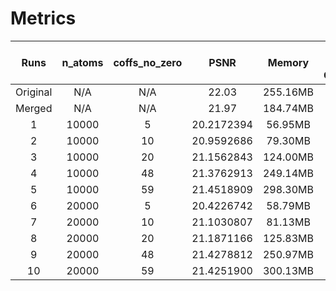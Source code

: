 # Metrics
| Runs | n_atoms | coffs_no_zero | PSNR |Memory |  Portion to Origianl | Portion to Merged |
|:---------------:|:---------------:|:---------------:|:---------------:|:---------------:|:---------------:|:---------------:| 
| Original |N/A | N/A | 22.03 | 255.16MB        | 1.00     | 1.39 |
| Merged | N/A | N/A| 21.97 | 184.74MB | 0.72 | 1.00 |
|  1    |   10000      |      5        |     20.2172394        | 56.95MB |0.22 |0.31 |
|  2    |   10000      |      10        |     20.9592686        | 79.30MB |0.31 |0.43 |
|  3    |   10000      |      20       |     21.1562843        | 124.00MB |0.49 |0.67 |
|  4    |   10000      |      48        |     21.3762913        | 249.14MB |0.98 |1.35 |
|  5    |   10000      |      59        |     21.4518909        | 298.30MB |1.17 |1.61 |
|  6    |   20000      |      5        |     20.4226742        | 58.79MB |0.23 |0.32 |
|  7    |   20000      |      10        |     21.1030807        | 81.13MB |0.32 |0.44 |
|  8    |   20000      |      20        |     21.1871166        | 125.83MB |0.49 |0.68 |
|  9    |   20000      |      48        |     21.4278812        | 250.97MB |0.98 |1.36 |
|  10    |   20000      |      59        |     21.4251900        | 300.13MB |1.18 |1.62 |